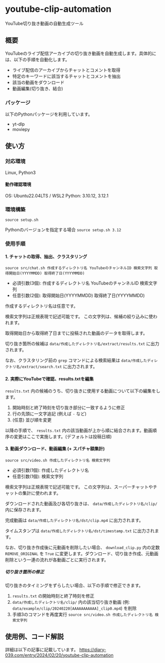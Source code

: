 # youtube-clip-automation
YouTube切り抜き動画の自動生成ツール

## 概要
YouTubeのライブ配信アーカイブの切り抜き動画を自動生成します。具体的には、以下の手順を自動化します。

- ライブ配信のアーカイブからチャットとコメントを取得
- 特定のキーワードに該当するチャットとコメントを抽出
- 該当の動画をダウンロード
- 動画編集(切り抜き、結合)

### パッケージ
以下のPythonパッケージを利用しています。

- yt-dlp
- moviepy

## 使い方
### 対応環境
Linux, Python3

#### 動作確認環境
OS: Ubuntu22.04LTS / WSL2
Python: 3.10.12, 3.12.1

### 環境構築
```source setup.sh```

Pythonのバージョンを指定する場合
```source setup.sh 3.12```

### 使用手順
#### 1. チャットの取得、抽出、クラスタリング
```source src/chat.sh 作成するディレクトリ名 YouTubeのチャンネルID 検索文字列 取得開始日(YYYYMMDD) 取得終了日(YYYYMMDD)```

- 必須引数(3個): 作成するディレクトリ名 YouTubeのチャンネルID 検索文字列
- 任意引数(2個): 取得開始日(YYYYMMDD) 取得終了日(YYYYMMDD)

作成するディレクトリ名は任意です。

検索文字列は正規表現で記述可能です。
この文字列は、候補の絞り込みに使われます。

取得開始日から取得終了日までに投稿された動画のデータを取得します。

切り抜き箇所の候補は `data/作成したディレクトリ名/extract/results.txt` に出力されます。

なお、クラスタリング前の `grep` コマンドによる検索結果は `data/作成したディレクトリ名/extract/search.txt` に出力されます。

#### 2. 実際にYouTubeで確認、results.txtを編集
`results.txt` 内の候補のうち、切り抜きに使用する動画について以下の編集をします。

1. 開始時刻と終了時刻を切り抜き部分に一致するように修正
1. 行の先頭に一文字追記 (例えば `-` など)
1. (任意) 並び順を変更

以降の手順で、 `results.txt` 内の該当動画が上から順に結合されます。動画順序の変更はここで実施します。(デフォルトは投稿日順)

#### 3. 動画ダウンロード、動画編集 (+ スパチャ額集計)
```source src/video.sh 作成したディレクトリ名 検索文字列```

- 必須引数(1個): 作成したディレクトリ名
- 任意引数(1個): 検索文字列

検索文字列は正規表現で記述可能です。
この文字列は、スーパーチャットやチャットの集計に使われます。

ダウンロードされた動画及び各切り抜きは、 `data/作成したディレクトリ名/clip/` 内に保存されます。

完成動画は `data/作成したディレクトリ名/dst/clip.mp4` に出力されます。

タイムスタンプは `data/作成したディレクトリ名/dst/timestamp.txt` に出力されます。

なお、切り抜き作成後に元動画を削除したい場合、 `download_clip.py` 内の定数 `REMOVE_ORIGINAL` を `True` に変更します。ダウンロード、切り抜き作成、元動画削除という一連の流れが各動画ごとに実行されます。

##### 切り抜き箇所の修正
切り抜きのタイミングをずらしたい場合、以下の手順で修正できます。

1. `results.txt` の開始時刻と終了時刻を修正
1. `data/作成したディレクトリ名/clip/` 内の該当切り抜き動画 (例: `data/example/clip/20240220[AAAAAAAAAAA]_clip0.mp4`) を削除
1. 手順3のコマンドを再度実行 `source src/video.sh 作成したディレクトリ名 検索文字列`

## 使用例、コード解説
詳細は以下の記事に記載しています。
https://diary-039.com/entry/2024/02/20/youtube-clip-automation
